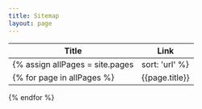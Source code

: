 ```yaml
---
title: Sitemap
layout: page
---
```


| Title | Link |
| --- | --- |
{% assign allPages = site.pages | sort: 'url' %}
{% for page in  allPages %}| {{page.title}} | <a href="{{site.baseurl}}{{ page.url }}"> ({{ page.url }})</a> |
{% endfor %}
